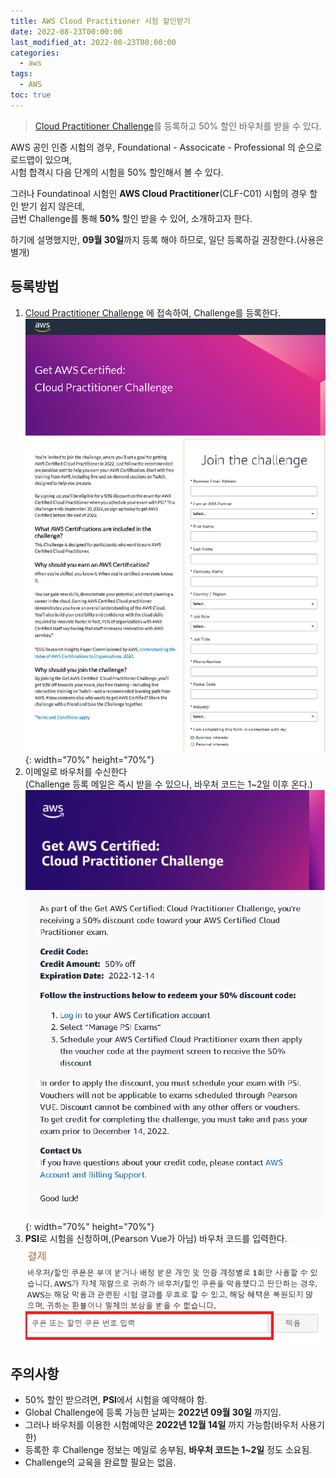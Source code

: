 ```yaml
---
title: AWS Cloud Practitioner 시험 할인받기
date: 2022-08-23T00:00:00
last_modified_at: 2022-08-23T00:00:00
categories:
  - aws
tags:
  - AWS
toc: true  
---
```

> [Cloud Practitioner Challenge](https://pages.awscloud.com/GLOBAL-ln-GC-TrainCert-Cloud-Practitioner-Challenge-2022-reg.html)를 등록하고 50% 할인 바우처를 받을 수 있다.

AWS 공인 인증 시험의 경우, Foundational - Associcate - Professional 의 순으로 로드맵이 있으며,  
시험 합격시 다음 단계의 시험을 50% 할인해서 볼 수 있다.  

그러나 Foundatinoal 시험인 **AWS Cloud Practitioner**(CLF-C01) 시험의 경우 할인 받기 쉽지 않은데,  
금번 Challenge를 통해 **50%** 할인 받을 수 있어, 소개하고자 한다.

하기에 설명했지만, **09월 30일**까지 등록 해야 하므로, 일단 등록하길 권장한다.(사용은 별개)

## 등록방법
1. [Cloud Practitioner Challenge](https://pages.awscloud.com/GLOBAL-ln-GC-TrainCert-Cloud-Practitioner-Challenge-2022-reg.html) 에 접속하여, Challenge를 등록한다.  
![Exam001](/img/220823_AWSExam_1.png){: width="70%" height="70%"}
2. 이메일로 바우처를 수신한다  
(Challenge 등록 메일은 즉시 받을 수 있으나, 바우처 코드는 1~2일 이후 온다.)  
![Exam002](/img/220823_AWSExam_2.png){: width="70%" height="70%"}
3. **PSI**로 시험을 신청하며,(Pearson Vue가 아님) 바우처 코드를 입력한다.  
![Exam003](/img/220823_AWSExam_3.png)

## 주의사항
- 50% 할인 받으려면, **PSI**에서 시험을 예약해야 함.
- Global Challenge에 등록 가능한 날짜는 **2022년 09월 30일** 까지임.
- 그러나 바우처를 이용한 시험예약은 **2022년 12월 14일** 까지 가능함(바우처 사용기한)
- 등록한 후 Challenge 정보는 메일로 송부됨, **바우처 코드는 1~2일** 정도 소요됨.
- Challenge의 교육을 완료할 필요는 없음.